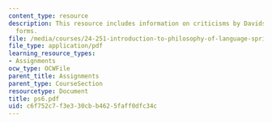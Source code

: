 ```yaml
---
content_type: resource
description: This resource includes information on criticisms by Davidson, and logical
  forms.
file: /media/courses/24-251-introduction-to-philosophy-of-language-spring-2006/c6f752c7f3e330cbb4625faff0dfc34c_ps6.pdf
file_type: application/pdf
learning_resource_types:
- Assignments
ocw_type: OCWFile
parent_title: Assignments
parent_type: CourseSection
resourcetype: Document
title: ps6.pdf
uid: c6f752c7-f3e3-30cb-b462-5faff0dfc34c
---
```

